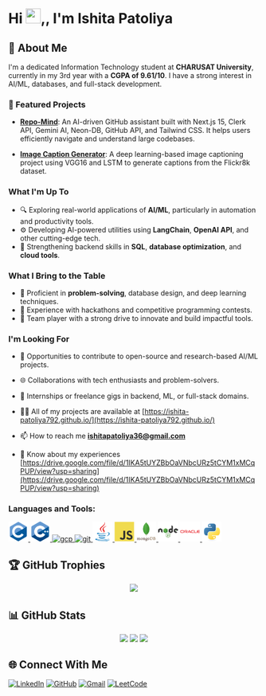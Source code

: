 # Hi <img src="https://raw.githubusercontent.com/MartinHeinz/MartinHeinz/master/wave.gif" width="30px" height="30px">,, I'm Ishita Patoliya

## 💫 About Me
I'm a dedicated Information Technology student at **CHARUSAT University**, currently in my 3rd year with a **CGPA of 9.61/10**. I have a strong interest in AI/ML, databases, and full-stack development.

### 🚀 Featured Projects

- **[Repo-Mind](https://github.com/ISHITA-PATOLIYA792/RepoMind_Ishita_21.git)**: An AI-driven GitHub assistant built with Next.js 15, Clerk API, Gemini AI, Neon-DB, GitHub API, and Tailwind CSS. It helps users efficiently navigate and understand large codebases.

- **[Image Caption Generator](https://colab.research.google.com/drive/1QOMNkhfipVOUIosZJBCgRYrxThovj-2y?usp=sharing)**: A deep learning-based image captioning project using VGG16 and LSTM to generate captions from the Flickr8k dataset.

### What I'm Up To
- 🔍 Exploring real-world applications of **AI/ML**, particularly in automation and productivity tools.
- ⚙️ Developing AI-powered utilities using **LangChain**, **OpenAI API**, and other cutting-edge tech.
- 🌱 Strengthening backend skills in **SQL**, **database optimization**, and **cloud tools**.

### What I Bring to the Table
- 🧠 Proficient in **problem-solving**, database design, and deep learning techniques.
- 🔌 Experience with hackathons and competitive programming contests.
- 👥 Team player with a strong drive to innovate and build impactful tools.

### I'm Looking For
- 🤝 Opportunities to contribute to open-source and research-based AI/ML projects.
- 🌐 Collaborations with tech enthusiasts and problem-solvers.
- 💼 Internships or freelance gigs in backend, ML, or full-stack domains.


- 👨‍💻 All of my projects are available at [https://ishita-patoliya792.github.io/](https://ishita-patoliya792.github.io/)

- 📫 How to reach me **ishitapatoliya36@gmail.com**

- 📄 Know about my experiences [https://drive.google.com/file/d/1IKA5tUYZBbOaVNbcURz5tCYM1xMCqPUP/view?usp=sharing](https://drive.google.com/file/d/1IKA5tUYZBbOaVNbcURz5tCYM1xMCqPUP/view?usp=sharing)

<h3 align="left">Languages and Tools:</h3>
<p align="left"> <a href="https://www.cprogramming.com/" target="_blank" rel="noreferrer"> <img src="https://raw.githubusercontent.com/devicons/devicon/master/icons/c/c-original.svg" alt="c" width="40" height="40"/> </a> <a href="https://www.w3schools.com/cpp/" target="_blank" rel="noreferrer"> <img src="https://raw.githubusercontent.com/devicons/devicon/master/icons/cplusplus/cplusplus-original.svg" alt="cplusplus" width="40" height="40"/> </a> <a href="https://cloud.google.com" target="_blank" rel="noreferrer"> <img src="https://www.vectorlogo.zone/logos/google_cloud/google_cloud-icon.svg" alt="gcp" width="40" height="40"/> </a> <a href="https://git-scm.com/" target="_blank" rel="noreferrer"> <img src="https://www.vectorlogo.zone/logos/git-scm/git-scm-icon.svg" alt="git" width="40" height="40"/> </a> <a href="https://www.java.com" target="_blank" rel="noreferrer"> <img src="https://raw.githubusercontent.com/devicons/devicon/master/icons/java/java-original.svg" alt="java" width="40" height="40"/> </a> <a href="https://developer.mozilla.org/en-US/docs/Web/JavaScript" target="_blank" rel="noreferrer"> <img src="https://raw.githubusercontent.com/devicons/devicon/master/icons/javascript/javascript-original.svg" alt="javascript" width="40" height="40"/> </a> <a href="https://www.mongodb.com/" target="_blank" rel="noreferrer"> <img src="https://raw.githubusercontent.com/devicons/devicon/master/icons/mongodb/mongodb-original-wordmark.svg" alt="mongodb" width="40" height="40"/> </a> <a href="https://nodejs.org" target="_blank" rel="noreferrer"> <img src="https://raw.githubusercontent.com/devicons/devicon/master/icons/nodejs/nodejs-original-wordmark.svg" alt="nodejs" width="40" height="40"/> </a> <a href="https://www.oracle.com/" target="_blank" rel="noreferrer"> <img src="https://raw.githubusercontent.com/devicons/devicon/master/icons/oracle/oracle-original.svg" alt="oracle" width="40" height="40"/> </a> <a href="https://www.python.org" target="_blank" rel="noreferrer"> <img src="https://raw.githubusercontent.com/devicons/devicon/master/icons/python/python-original.svg" alt="python" width="40" height="40"/> </a> </p>


## 🏆 GitHub Trophies
<div align="center">
  <img src="https://github-profile-trophy.vercel.app/?username=ishita-patoliya792&theme=transparent&no-frame=false&no-bg=true&margin-w=4" />
</div>

## 📊 GitHub Stats
<div align="center">
  <img src="https://github-readme-stats.vercel.app/api?username=ishita-patoliya792&theme=transparent&hide_border=false&include_all_commits=true&count_private=true" />
  <img src="https://github-readme-streak-stats.herokuapp.com/?user=ishita-patoliya792&theme=transparent&hide_border=false" />
  <img src="https://github-readme-stats.vercel.app/api/top-langs/?username=ishita-patoliya792&theme=transparent&hide_border=false&layout=compact" />
</div>

## 🌐 Connect With Me
[![LinkedIn](https://img.shields.io/badge/LinkedIn-%230077B5.svg?style=for-the-badge&logo=linkedin&logoColor=white)](https://www.linkedin.com/in/ishitapatoliya/)
[![GitHub](https://img.shields.io/badge/GitHub-100000?style=for-the-badge&logo=github&logoColor=white)](https://ishita-patoliya792.github)
[![Gmail](https://img.shields.io/badge/Gmail-%23EA4335.svg?style=for-the-badge&logo=gmail&logoColor=white)](mailto:ishitapatoliya36@gmail.com)
[![LeetCode](https://img.shields.io/badge/LeetCode-%23007ACC.svg?style=for-the-badge&logo=leetcode&logoColor=white)](https://leetcode.com/u/Ishita_123p/)
